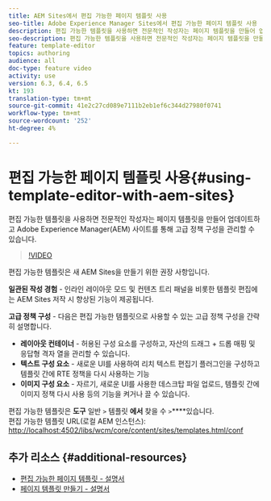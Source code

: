 ```yaml
---
title: AEM Sites에서 편집 가능한 페이지 템플릿 사용
seo-title: Adobe Experience Manager Sites에서 편집 가능한 페이지 템플릿 사용
description: 편집 가능한 템플릿을 사용하면 전문적인 작성자는 페이지 템플릿을 만들어 업데이트하고 AEM Sites에서 고급 정책 구성을 관리할 수 있습니다.
seo-description: 편집 가능한 템플릿을 사용하면 전문적인 작성자는 페이지 템플릿을 만들어 업데이트하고 Adobe Experience Manager Sites에서 고급 정책 구성을 관리할 수 있습니다.
feature: template-editor
topics: authoring
audience: all
doc-type: feature video
activity: use
version: 6.3, 6.4, 6.5
kt: 193
translation-type: tm+mt
source-git-commit: 41e2c27cd089e7111b2eb1ef6c344d27980f0741
workflow-type: tm+mt
source-wordcount: '252'
ht-degree: 4%

---
```



# 편집 가능한 페이지 템플릿 사용{#using-template-editor-with-aem-sites}

편집 가능한 템플릿을 사용하면 전문적인 작성자는 페이지 템플릿을 만들어 업데이트하고 Adobe Experience Manager(AEM) 사이트를 통해 고급 정책 구성을 관리할 수 있습니다.

>[!VIDEO](https://video.tv.adobe.com/v/326784/?quality=12&learn=on)

편집 가능한 템플릿은 새 AEM Sites을 만들기 위한 권장 사항입니다.

**일관된 작성 경험** - 인라인 레이아웃 모드 및 컨텐츠 트리 패널을 비롯한 템플릿 편집에는 AEM Sites 저작 시 향상된 기능이 제공됩니다.

**고급 정책 구성** - 다음은 편집 가능한 템플릿으로 사용할 수 있는 고급 정책 구성을 간략히 설명합니다.

* **레이아웃 컨테이너** - 허용된 구성 요소를 구성하고, 자산의 드래그 + 드롭 매핑 및 응답형 격자 열을 관리할 수 있습니다.
* **텍스트 구성 요소** - 새로운 UI를 사용하여 리치 텍스트 편집기 플러그인을 구성하고 템플릿 간에 RTE 정책을 다시 사용하는 기능
* **이미지 구성 요소** - 자르기, 새로운 UI를 사용한 데스크탑 파일 업로드, 템플릿 간에 이미지 정책 다시 사용 등의 기능을 켜거나 끌 수 있습니다.

편집 가능한 템플릿은 **도구** 일반 `>` 템플릿 **에서** 찾을 수 `>`****&#x200B;있습니다.\
편집 가능한 템플릿 URL(로컬 AEM 인스턴스): [http://localhost:4502/libs/wcm/core/content/sites/templates.html/conf](http://localhost:4502/libs/wcm/core/content/sites/templates.html/conf)

## 추가 리소스 {#additional-resources}

* [편집 가능한 페이지 템플릿 - 설명서](https://docs.adobe.com/content/help/en/experience-manager-65/developing/platform/templates/page-templates-editable.html)
* [페이지 템플릿 만들기 - 설명서](https://docs.adobe.com/content/help/en/experience-manager-65/authoring/siteandpage/templates.html)
